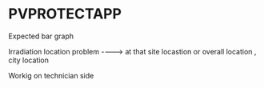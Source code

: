 # PVPROTECTAPP

Expected bar graph

Irradiation location problem ----> at that  site locastion or overall location , city location 

Workig on technician side 